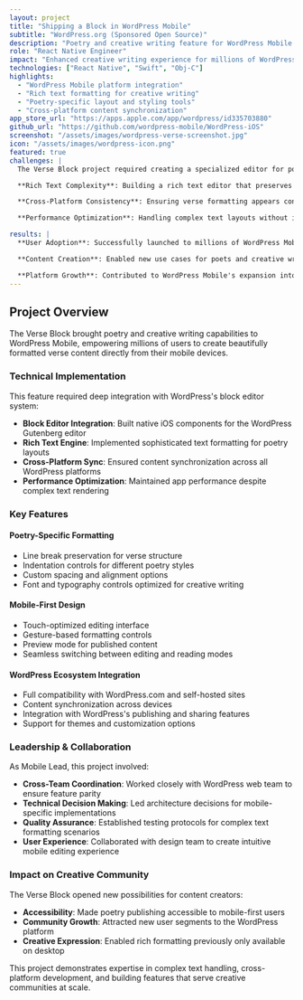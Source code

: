 ```yaml
---
layout: project
title: "Shipping a Block in WordPress Mobile"
subtitle: "WordPress.org (Sponsored Open Source)"
description: "Poetry and creative writing feature for WordPress Mobile platform enabling rich text formatting for poets and writers."
role: "React Native Engineer"
impact: "Enhanced creative writing experience for millions of WordPress users"
technologies: ["React Native", "Swift", "Obj-C"]
highlights:
  - "WordPress Mobile platform integration"
  - "Rich text formatting for creative writing"
  - "Poetry-specific layout and styling tools"
  - "Cross-platform content synchronization"
app_store_url: "https://apps.apple.com/app/wordpress/id335703880"
github_url: "https://github.com/wordpress-mobile/WordPress-iOS"
screenshot: "/assets/images/wordpress-verse-screenshot.jpg"
icon: "/assets/images/wordpress-icon.png"
featured: true
challenges: |
  The Verse Block project required creating a specialized editor for poetry within the broader WordPress ecosystem.

  **Rich Text Complexity**: Building a rich text editor that preserves poetry formatting while maintaining WordPress compatibility.

  **Cross-Platform Consistency**: Ensuring verse formatting appears consistently across iOS, Android, and web platforms.

  **Performance Optimization**: Handling complex text layouts without impacting overall WordPress app performance.

results: |
  **User Adoption**: Successfully launched to millions of WordPress Mobile users with positive reception from the creative community.

  **Content Creation**: Enabled new use cases for poets and creative writers on the WordPress platform.

  **Platform Growth**: Contributed to WordPress Mobile's expansion into creative writing markets.
---
```


## Project Overview

The Verse Block brought poetry and creative writing capabilities to WordPress Mobile, empowering millions of users to create beautifully formatted verse content directly from their mobile devices.

### Technical Implementation

This feature required deep integration with WordPress's block editor system:

- **Block Editor Integration**: Built native iOS components for the WordPress Gutenberg editor
- **Rich Text Engine**: Implemented sophisticated text formatting for poetry layouts
- **Cross-Platform Sync**: Ensured content synchronization across all WordPress platforms
- **Performance Optimization**: Maintained app performance despite complex text rendering

### Key Features

#### Poetry-Specific Formatting
- Line break preservation for verse structure
- Indentation controls for different poetry styles
- Custom spacing and alignment options
- Font and typography controls optimized for creative writing

#### Mobile-First Design
- Touch-optimized editing interface
- Gesture-based formatting controls
- Preview mode for published content
- Seamless switching between editing and reading modes

#### WordPress Ecosystem Integration
- Full compatibility with WordPress.com and self-hosted sites
- Content synchronization across devices
- Integration with WordPress's publishing and sharing features
- Support for themes and customization options

### Leadership & Collaboration

As Mobile Lead, this project involved:

- **Cross-Team Coordination**: Worked closely with WordPress web team to ensure feature parity
- **Technical Decision Making**: Led architecture decisions for mobile-specific implementations
- **Quality Assurance**: Established testing protocols for complex text formatting scenarios
- **User Experience**: Collaborated with design team to create intuitive mobile editing experience

### Impact on Creative Community

The Verse Block opened new possibilities for content creators:

- **Accessibility**: Made poetry publishing accessible to mobile-first users
- **Community Growth**: Attracted new user segments to the WordPress platform
- **Creative Expression**: Enabled rich formatting previously only available on desktop

This project demonstrates expertise in complex text handling, cross-platform development, and building features that serve creative communities at scale. 